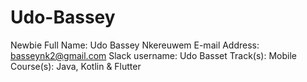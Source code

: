 # Udo-Bassey
Newbie
Full Name: Udo Bassey Nkereuwem
E-mail Address: basseynk2@gmail.com
Slack username: Udo Basset
Track(s): Mobile
Course(s): Java, Kotlin & Flutter
